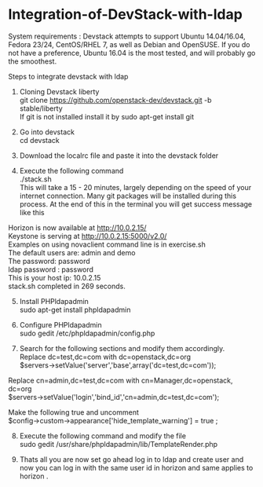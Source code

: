 # Integration-of-DevStack-with-ldap </br>

System requirements :  Devstack attempts to support Ubuntu 14.04/16.04, Fedora 23/24, CentOS/RHEL 7, as well as Debian and OpenSUSE.
 If you do not have a preference, Ubuntu 16.04 is the most tested, and will probably go the smoothest.

Steps to integrate devstack with ldap </br>

1) Cloning Devstack liberty </br>
git clone https://github.com/openstack-dev/devstack.git -b stable/liberty </br>
If git is not installed install it by sudo apt-get install git </br>

2) Go into devstack </br>
cd devstack </br>

3) Download the localrc file and paste it into the devstack folder </br>

4) Execute the following command </br>
./stack.sh </br>
This will take a 15 - 20 minutes, largely depending on the speed of your internet connection. Many git  packages will be installed during this process. At the end of this in the terminal you will get success message like this </br>

Horizon is now available at http://10.0.2.15/ </br>
Keystone is serving at http://10.0.2.15:5000/v2.0/ </br>
Examples on using novaclient command line is in exercise.sh </br>
The default users are: admin and demo </br>
The password: password </br>
ldap password : password </br>
This is your host ip: 10.0.2.15 </br>
stack.sh completed in 269 seconds. </br>


5) Install PHPldapadmin </br>
sudo apt-get install phpldapadmin

6) Configure PHPldapadmin </br>
sudo gedit /etc/phpldapadmin/config.php </br>

7) Search for the following sections and modify them accordingly. </br>
Replace dc=test,dc=com with dc=openstack,dc=org </br>
$servers->setValue('server','base',array('dc=test,dc=com')); </br>

Replace cn=admin,dc=test,dc=com with cn=Manager,dc=openstack, dc=org </br>
$servers->setValue('login','bind_id','cn=admin,dc=test,dc=com'); </br>

Make the following true and uncomment </br>
$config->custom->appearance['hide_template_warning'] = true ;</br>

8) Execute the following command and modify the file </br>
sudo gedit /usr/share/phpldapadmin/lib/TemplateRender.php </br>

9) Thats all you are now set go ahead log in to ldap and create user and now you can log in with the same user id in horizon and same applies to horizon .</br>

